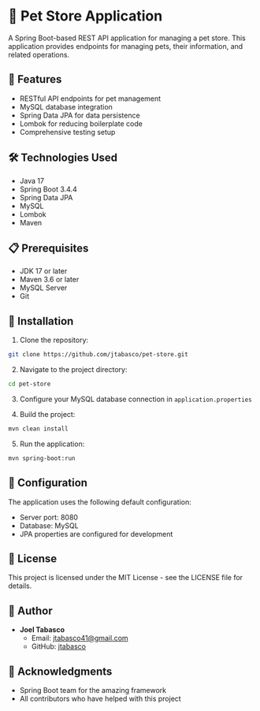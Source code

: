 # 🐾 Pet Store Application

A Spring Boot-based REST API application for managing a pet store. This application provides endpoints for managing pets, their information, and related operations.

## 🚀 Features

- RESTful API endpoints for pet management
- MySQL database integration
- Spring Data JPA for data persistence
- Lombok for reducing boilerplate code
- Comprehensive testing setup

## 🛠️ Technologies Used

- Java 17
- Spring Boot 3.4.4
- Spring Data JPA
- MySQL
- Lombok
- Maven

## 📋 Prerequisites

- JDK 17 or later
- Maven 3.6 or later
- MySQL Server
- Git

## 🔧 Installation

1. Clone the repository:
```bash
git clone https://github.com/jtabasco/pet-store.git
```

2. Navigate to the project directory:
```bash
cd pet-store
```

3. Configure your MySQL database connection in `application.properties`

4. Build the project:
```bash
mvn clean install
```

5. Run the application:
```bash
mvn spring-boot:run
```

## 📝 Configuration

The application uses the following default configuration:
- Server port: 8080
- Database: MySQL
- JPA properties are configured for development



## 📄 License

This project is licensed under the MIT License - see the LICENSE file for details.

## 👤 Author

- **Joel Tabasco**
  - Email: jtabasco41@gmail.com
  - GitHub: [jtabasco](https://github.com/jtabasco)

## 🙏 Acknowledgments

- Spring Boot team for the amazing framework
- All contributors who have helped with this project 
